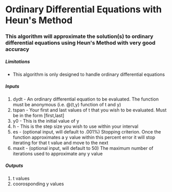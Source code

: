 # Ordinary Differential Equations with Heun's Method
### This algorithm will approximate the solution(s) to ordinary differential equations using Heun's Method with very good accuracy
##### Limitations
  * This algorithm is only designed to handle ordinary differential equations
##### Inputs
  1. dydt - An ordinary differential equation to be evaluated. The function must be anonymous (i.e. @(t,y) function of t and y)
  2. tspan - Your first and last values of t that you wish to be evaluated. Must be in the form [first,last]
  3. y0 - This is the initial value of y
  4. h - This is the step size you wish to use within your interval
  5. es - (optional input, will default to .001%) Stopping criterion. Once the function approximates a y value within this percent error it will stop iterating for that t value and move to the next
  6. maxit - (optional input, will default to 50) The maximum number of iterations used to approximate any y value
##### Outputs
  1. t values
  2. coorosponding y values
